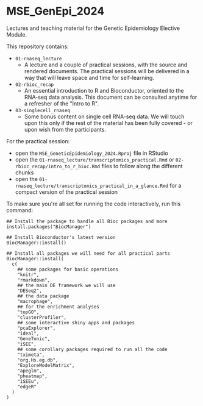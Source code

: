 # MSE_GenEpi_2024

Lectures and teaching material for the Genetic Epidemiology Elective Module.

This repository contains:

* `01-rnaseq_lecture`
  - A lecture and a couple of practical sessions, with the source and rendered documents.
    The practical sessions will be delivered in a way that will leave space and time for self-learning.
* `02-rbioc_recap`
  - An essential introduction to R and Bioconductor, oriented to the RNA-seq data analysis.
    This document can be consulted anytime for a refresher of the "Intro to R".
* `03-singlecell_rnaseq`
  - Some bonus content on single cell RNA-seq data. We will touch upon this only if the rest of the material 
    has been fully covered - or upon wish from the participants.

For the practical session:

- open the `MSE_GeneticEpidemiology_2024.Rproj` file in RStudio
- open the `01-rnaseq_lecture/transcriptomics_practical.Rmd` or `02-rbioc_recap/intro_to_r_bioc.Rmd` files to follow along the different chunks
- open the `01-rnaseq_lecture/transcriptomics_practical_in_a_glance.Rmd` for a compact version of the practical session

To make sure you're all set for running the code interactively, run this command:

```
## Install the package to handle all Bioc packages and more
install.packages("BiocManager")

## Install Bioconductor's latest version
BiocManager::install()

## Install all packages we will need for all practical parts
BiocManager::install(
  c(
    ## some packages for basic operations
    "knitr",
    "rmarkdown",
    ## the main DE framework we will use
    "DESeq2",
    ## the data package
    "macrophage",
    ## for the enrichment analyses
    "topGO",
    "clusterProfiler",
    ## some interactive shiny apps and packages
    "pcaExplorer",
    "ideal",
    "GeneTonic",
    "iSEE",
    ## some corollary packages required to run all the code
    "tximeta",
    "org.Hs.eg.db",
    "ExploreModelMatrix",
    "apeglm",
    "pheatmap",
    "iSEEu",
    "edgeR"
  )
)
```


